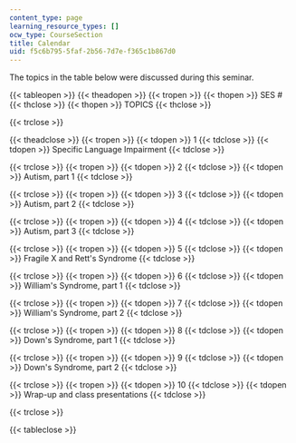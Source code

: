```yaml
---
content_type: page
learning_resource_types: []
ocw_type: CourseSection
title: Calendar
uid: f5c6b795-5faf-2b56-7d7e-f365c1b867d0
---
```


The topics in the table below were discussed during this seminar.

{{< tableopen >}}
{{< theadopen >}}
{{< tropen >}}
{{< thopen >}}
SES #
{{< thclose >}}
{{< thopen >}}
TOPICS
{{< thclose >}}

{{< trclose >}}

{{< theadclose >}}
{{< tropen >}}
{{< tdopen >}}
1
{{< tdclose >}}
{{< tdopen >}}
Specific Language Impairment
{{< tdclose >}}

{{< trclose >}}
{{< tropen >}}
{{< tdopen >}}
2
{{< tdclose >}}
{{< tdopen >}}
Autism, part 1
{{< tdclose >}}

{{< trclose >}}
{{< tropen >}}
{{< tdopen >}}
3
{{< tdclose >}}
{{< tdopen >}}
Autism, part 2
{{< tdclose >}}

{{< trclose >}}
{{< tropen >}}
{{< tdopen >}}
4
{{< tdclose >}}
{{< tdopen >}}
Autism, part 3
{{< tdclose >}}

{{< trclose >}}
{{< tropen >}}
{{< tdopen >}}
5
{{< tdclose >}}
{{< tdopen >}}
Fragile X and Rett's Syndrome
{{< tdclose >}}

{{< trclose >}}
{{< tropen >}}
{{< tdopen >}}
6
{{< tdclose >}}
{{< tdopen >}}
William's Syndrome, part 1
{{< tdclose >}}

{{< trclose >}}
{{< tropen >}}
{{< tdopen >}}
7
{{< tdclose >}}
{{< tdopen >}}
William's Syndrome, part 2
{{< tdclose >}}

{{< trclose >}}
{{< tropen >}}
{{< tdopen >}}
8
{{< tdclose >}}
{{< tdopen >}}
Down's Syndrome, part 1
{{< tdclose >}}

{{< trclose >}}
{{< tropen >}}
{{< tdopen >}}
9
{{< tdclose >}}
{{< tdopen >}}
Down's Syndrome, part 2
{{< tdclose >}}

{{< trclose >}}
{{< tropen >}}
{{< tdopen >}}
10
{{< tdclose >}}
{{< tdopen >}}
Wrap-up and class presentations
{{< tdclose >}}

{{< trclose >}}

{{< tableclose >}}
